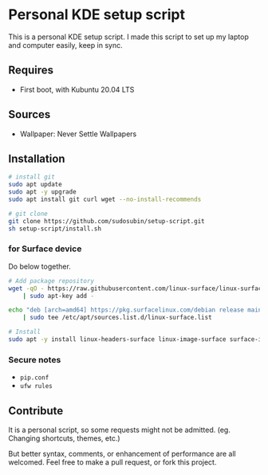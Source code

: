 # Personal KDE setup script

This is a personal KDE setup script. I made this script to set up my laptop and computer easily, keep in sync.

## Requires

- First boot, with Kubuntu 20.04 LTS

## Sources

- Wallpaper: Never Settle Wallpapers

## Installation

```sh
# install git
sudo apt update
sudo apt -y upgrade
sudo apt install git curl wget --no-install-recommends

# git clone
git clone https://github.com/sudosubin/setup-script.git
sh setup-script/install.sh
```

### for Surface device

Do below together.

```sh
# Add package repository
wget -qO - https://raw.githubusercontent.com/linux-surface/linux-surface/master/pkg/keys/surface.asc \
    | sudo apt-key add -

echo "deb [arch=amd64] https://pkg.surfacelinux.com/debian release main" \
    | sudo tee /etc/apt/sources.list.d/linux-surface.list

# Install
sudo apt -y install linux-headers-surface linux-image-surface surface-ipts-firmware libwacom-surface iptsd linux-surface-secureboot-mok
```

### Secure notes

- `pip.conf`
- `ufw rules`


## Contribute

It is a personal script, so some requests might not be admitted. (eg. Changing shortcuts, themes, etc.)

But better syntax, comments, or enhancement of performance are all welcomed. Feel free to make a pull request, or fork
this project.
